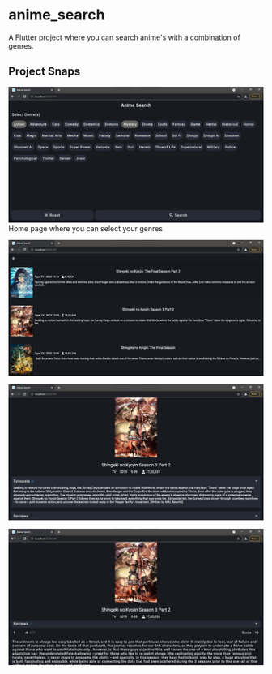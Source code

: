 # anime_search

A Flutter project where you can search anime's with a combination of genres.

## Project Snaps

![](screenshot1.png)
<br/>
Home page where you can select your genres
<br/>

![](screenshot2.png)
<br/>

![](screenshot3.png)
<br/>

![](screenshot4.png)
<br/>